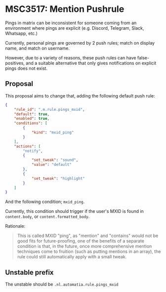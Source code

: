 # MSC3517: Mention Pushrule

Pings in matrix can be inconsistent for someone coming from an environment where pings are explicit
(e.g. Discord, Telegram, Slack, Whatsapp, etc.)

Currently, personal pings are governed by 2 push rules; match on display name, and match on username.

However, due to a variety of reasons, these push rules can have false-positives, and a suitable
alternative that only gives notifications on explicit pings does not exist.

## Proposal

This proposal aims to change that, adding the following default push rule:

```json
{
    "rule_id": ".m.rule.pings_mxid",
    "default": true,
    "enabled": true,
    "conditions": [
        {
            "kind": "mxid_ping"
        }
    ],
    "actions": [
        "notify",
        {
            "set_tweak": "sound",
            "value": "default"
        },
        {
            "set_tweak": "highlight"
        }
    ]
}
```

And the following condition; `mxid_ping`.

Currently, this condition should trigger if the user's MXID is found in `content.body`,
or `content.formatted_body`.

Rationale:
> This is called MXID "ping", as "mention" and "contains" would not be good fits for
> future-proofing, one of the benefits of a separate condition is that, in the future,
> once more comprehensive mention techniques come to fruition (such as putting mentions
> in an array), the rule could still automatically apply with a small tweak.

## Unstable prefix

The unstable should be `.nl.automatia.rule.pings_mxid`
